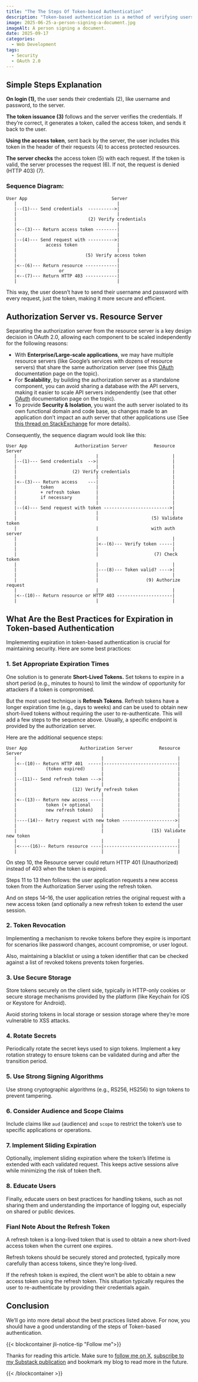 ```yaml
---
title: "The The Steps Of Token-based Authentication"
description: "Token-based authentication is a method of verifying users' identity through a token. Here’s a simple explanation."
image: 2025-06-25-a-person-signing-a-document.jpg
imageAlt: A person signing a document.
date: 2025-09-17
categories:
  - Web Development
tags:
  - Security
  - OAuth 2.0
---
```


## Simple Steps Explanation

**On login (1),** the user sends their credentials (2), like username and password, to the server.

**The token issuance (3)** follows and the server verifies the credentials. If they’re correct, it generates a token, called the access token, and sends it back to the user.

**Using the access token**, sent back by the server, the user includes this token in the header of their requests (4) to access protected resources.

**The server checks** the access token (5) with each request. If the token is valid, the server processes the request (6). If not, the request is denied (HTTP 403) (7).

### Sequence Diagram:

```
User App                                Server
   |                                      |
   |--(1)--- Send credentials  ---------->|
   |                                      |
   |                           (2) Verify credentials
   |                                      |
   |<--(3)--- Return access token --------|
   |                                      |
   |--(4)--- Send request with ---------->|
   |           access token               |
   |                                      |
   |                          (5) Verify access token
   |                                      |
   |<--(6)--- Return resource ------------|
   |                or                    |
   |<--(7)--- Return HTTP 403 ------------|
   |                                      |
```

This way, the user doesn’t have to send their username and password with every request, just the token, making it more secure and efficient.

## Authorization Server vs. Resource Server

Separating the authorization server from the resource server is a key design decision in OAuth 2.0, allowing each component to be scaled independently for the following reasons:

- With **Enterprise/Large-scale applications**, we may have multiple resource servers (like Google’s services with dozens of resource servers) that share the same authorization server (see this [OAuth](https://www.oauth.com/oauth2-servers/the-resource-server/) documentation page on the topic).
- For **Scalability**, by building the authorization server as a standalone component, you can avoid sharing a database with the API servers, making it easier to scale API servers independently (see that other [OAuth](https://www.oauth.com/oauth2-servers/differences-between-oauth-1-2/separation-of-roles/) documentation page on the topic).
- To provide **Security & Isolation**, you want the auth server isolated to its own functional domain and code base, so changes made to an application don’t impact an auth server that other applications use (See [this thread on StackExchange](https://security.stackexchange.com/questions/128646/does-the-auth-server-have-to-be-separate-from-the-resource-server-when-using-oau) for more details).

Consequently, the sequence diagram would look like this:

```plaintext
User App                  Authorization Server          Resource Server
   |                              |                            |
   |--(1)--- Send credentials  -->|                            |
   |                              |                            |
   |                     (2) Verify credentials                |
   |                              |                            |
   |<--(3)--- Return access    ---|                            |
   |         token                |                            |
   |         + refresh token      |                            |
   |         if necessary         |                            |
   |                              |                            |
   |--(4)--- Send request with token ------------------------->|
   |                              |                            |
   |                              |                    (5) Validate token
   |                              |                    with auth server
   |                              |                            |
   |                              |<--(6)--- Verify token -----|
   |                              |                            |
   |                              |                     (7) Check token
   |                              |                            |
   |                              |---(8)--- Token valid? ---->|
   |                              |                            |
   |                              |                  (9) Authorize request
   |                              |                            |
   |<--(10)-- Return resource or HTTP 403 ---------------------|
   |                              |                            |
```

## What Are the Best Practices for Expiration in Token-based Authentication

Implementing expiration in token-based authentication is crucial for maintaining security. Here are some best practices:

### 1. **Set Appropriate Expiration Times**

One solution is to generate **Short-Lived Tokens.** Set tokens to expire in a short period (e.g., minutes to hours) to limit the window of opportunity for attackers if a token is compromised.

But the most used technique is **Refresh Tokens**. Refresh tokens have a longer expiration time (e.g., days to weeks) and can be used to obtain new short-lived tokens without requiring the user to re-authenticate. This will add a few steps to the sequence above. Usually, a specific endpoint is provided by the authorization server.

Here are the additional sequence steps:

```plaintext
User App                    Authorization Server          Resource Server
   |                                |                            |
   |<--(10)-- Return HTTP 401  -----|----------------------------|
   |           (token expired)      |                            |
   |                                |                            |
   |--(11)-- Send refresh token --->|                            |
   |                                |                            |
   |                     (12) Verify refresh token               |
   |                                |                            |
   |<--(13)-- Return new access ----|                            |
   |           token (+ optional    |                            |
   |           new refresh token)   |                            |
   |                                |                            |
   |----(14)-- Retry request with new token -------------------->|
   |                                |                            |
   |                                |                  (15) Validate new token
   |                                |                            |
   |<----(16)-- Return resource ----|----------------------------|
   |                                |                            |
```

On step 10, the Resource server could return HTTP 401 (Unauthorized) instead of 403 when the token is expired.

Steps 11 to 13 then follows: the user application requests a new access token from the Authorization Server using the refresh token.

And on steps 14–16, the user application retries the original request with a new access token (and optionally a new refresh token to extend the user session.

### 2. **Token Revocation**

Implementing a mechanism to revoke tokens before they expire is important for scenarios like password changes, account compromise, or user logout.

Also, maintaining a blacklist or using a token identifier that can be checked against a list of revoked tokens prevents token forgeries.

### 3. **Use Secure Storage**

Store tokens securely on the client side, typically in HTTP-only cookies or secure storage mechanisms provided by the platform (like Keychain for iOS or Keystore for Android).

Avoid storing tokens in local storage or session storage where they’re more vulnerable to XSS attacks.

### 4. **Rotate Secrets**

Periodically rotate the secret keys used to sign tokens. Implement a key rotation strategy to ensure tokens can be validated during and after the transition period.

### 5. **Use Strong Signing Algorithms**

Use strong cryptographic algorithms (e.g., RS256, HS256) to sign tokens to prevent tampering.

### 6. **Consider Audience and Scope Claims**

Include claims like `aud` (audience) and `scope` to restrict the token’s use to specific applications or operations.

### 7. **Implement Sliding Expiration**

Optionally, implement sliding expiration where the token’s lifetime is extended with each validated request. This keeps active sessions alive while minimizing the risk of token theft.

### 8. **Educate Users**

Finally, educate users on best practices for handling tokens, such as not sharing them and understanding the importance of logging out, especially on shared or public devices.

### Fianl Note About the Refresh Token

A refresh token is a long-lived token that is used to obtain a new short-lived access token when the current one expires.

Refresh tokens should be securely stored and protected, typically more carefully than access tokens, since they’re long-lived.

If the refresh token is expired, the client won’t be able to obtain a new access token using the refresh token. This situation typically requires the user to re-authenticate by providing their credentials again.

## Conclusion

We’ll go into more detail about the best practices listed above. For now, you should have a good understanding of the steps of Token-based authentication.

{{< blockcontainer jli-notice-tip "Follow me">}}

Thanks for reading this article. Make sure to [follow me on X](https://x.com/LitzlerJeremie), [subscribe to my Substack publication](https://iamjeremie.substack.com/) and bookmark my blog to read more in the future.

{{< /blockcontainer >}}
